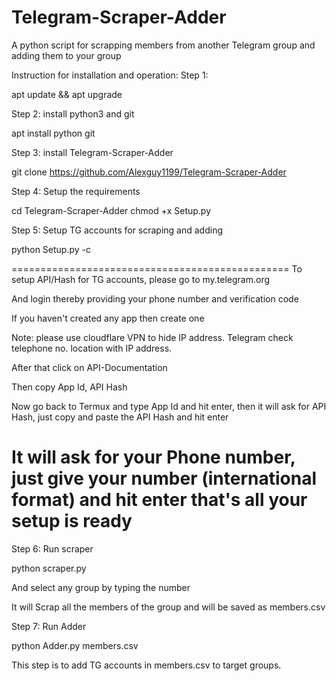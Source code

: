 # Telegram-Scraper-Adder
A python script for scrapping members from another Telegram group and adding them to your group

Instruction for installation and operation:
Step 1:

apt update && apt upgrade

Step 2:  install python3 and git

apt install python git

Step 3:  install Telegram-Scraper-Adder

git clone https://github.com/Alexguy1199/Telegram-Scraper-Adder

Step 4: Setup the requirements

cd Telegram-Scraper-Adder
chmod +x Setup.py

Step 5: Setup TG accounts for scraping and adding

python Setup.py -c

================================================
To setup API/Hash for TG accounts, please go to my.telegram.org

And login thereby providing your phone number and verification code

If you haven't created any app then create one

Note: please use cloudflare VPN to hide IP address. Telegram check telephone no. location with IP address.

After that click on API-Documentation

Then copy App Id, API Hash

Now go back to Termux and type App Id and hit enter, then it will ask for API Hash, just copy and paste the API Hash and hit enter

It will ask for your Phone number, just give your number (international format) and hit enter that's all your setup is ready
=================================================

Step 6: Run scraper

python scraper.py

And select any group by typing the number

It will Scrap all the members of the group and will be saved as members.csv

Step 7: Run Adder

python Adder.py members.csv

This step is to add TG accounts in members.csv to target groups.

